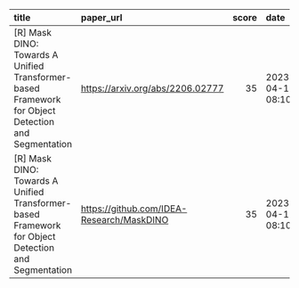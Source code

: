 | title                                                                                              | paper_url                                 |   score | date                |
|:---------------------------------------------------------------------------------------------------|:------------------------------------------|--------:|:--------------------|
| [R] Mask DINO: Towards A Unified Transformer-based Framework for Object Detection and Segmentation | https://arxiv.org/abs/2206.02777          |      35 | 2023-04-17 08:10:12 |
| [R] Mask DINO: Towards A Unified Transformer-based Framework for Object Detection and Segmentation | https://github.com/IDEA-Research/MaskDINO |      35 | 2023-04-17 08:10:12 |
